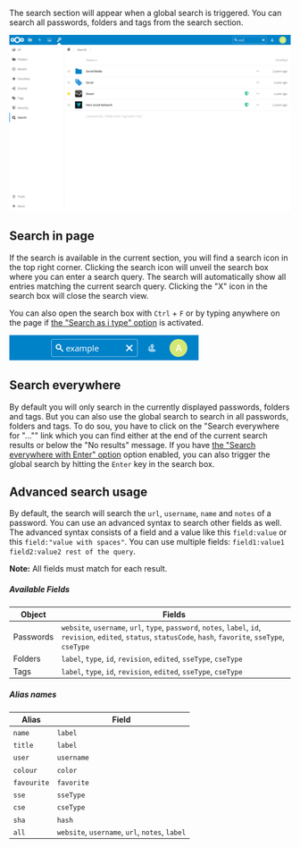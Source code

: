 The search section will appear when a global search is triggered.
You can search all passwords, folders and tags from the search section.

![The Search section](_files/search-section.png)

## Search in page
If the search is available in the current section, you will find a search icon in the top right corner.
Clicking the search icon will unveil the search box where you can enter a search query.
The search will automatically show all entries matching the current search query.
Clicking the "X" icon in the search box will close the search view.

You can also open the search box with `Ctrl` + `F` or by typing anywhere on the page if [the "Search as i type" option](Settings##search-as-i-type-advanced) is activated.

![The activated search box](_files/search-active.png)

## Search everywhere
By default you will only search in the currently displayed passwords, folders and tags.
But you can also use the global search to search in all passwords, folders and tags.
To do sou, you have to click on the "Search everywhere for "…"" link which you can find either at the end of the current search results or below the "No results" message.
If you have [the "Search everywhere with Enter" option](Settings##search-everywhere-with-enter-advanced) option enabled, you can also trigger the global search by hitting the `Enter` key in the search box.


## Advanced search usage
By default, the search will search the `url`, `username`, `name` and `notes` of a password.
You can use an advanced syntax to search other fields as well.
The advanced syntax consists of a field and a value like this `field:value` or this `field:"value with spaces"`.
You can use multiple fields: `field1:value1 field2:value2 rest of the query`.

**Note:** All fields must match for each result.

##### Available Fields

| Object | Fields |
| --- | --- |
| Passwords | `website`, `username`, `url`, `type`, `password`, `notes`, `label`, `id`, `revision`, `edited`, `status`, `statusCode`, `hash`, `favorite`, `sseType`, `cseType` |
| Folders | `label`, `type`, `id`, `revision`, `edited`, `sseType`, `cseType`|
| Tags | `label`, `type`, `id`, `revision`, `edited`, `sseType`, `cseType` |

##### Alias names

| Alias | Field |
| --- | --- |
| `name` | `label` |
| `title` | `label` |
| `user` | `username` |
| `colour` | `color` |
| `favourite` | `favorite` |
| `sse` | `sseType` |
| `cse` | `cseType` |
| `sha` | `hash` |
| `all` | `website`, `username`, `url`, `notes`, `label` |